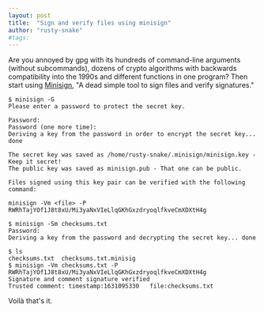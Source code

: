 ```yaml
---
layout: post
title:  "Sign and verify files using minisign"
author: "rusty-snake"
#tags:
---
```


Are you annoyed by gpg with its hundreds of command-line arguments (without subcommands),
dozens of crypto algorithms with backwards compatibility into the 1990s and different
functions in one program? Then start using [Minisign], "A dead simple tool to sign
files and verify signatures."

~~~ console
$ minisign -G
Please enter a password to protect the secret key.

Password:
Password (one more time):
Deriving a key from the password in order to encrypt the secret key... done

The secret key was saved as /home/rusty-snake/.minisign/minisign.key - Keep it secret!
The public key was saved as minisign.pub - That one can be public.

Files signed using this key pair can be verified with the following command:

minisign -Vm <file> -P RWRhTajYOf1J8t8xU/Mi3yaNxVIeLlqGKhGxzdryoqlfkveCmXDXtH4g

$ minisign -Sm checksums.txt
Password:
Deriving a key from the password and decrypting the secret key... done

$ ls
checksums.txt  checksums.txt.minisig
$ minisign -Vm checksums.txt -P RWRhTajYOf1J8t8xU/Mi3yaNxVIeLlqGKhGxzdryoqlfkveCmXDXtH4g
Signature and comment signature verified
Trusted comment: timestamp:1631095330	file:checksums.txt
~~~

Voi­là that's it.

[Minisign]: https://jedisct1.github.io/minisign/
